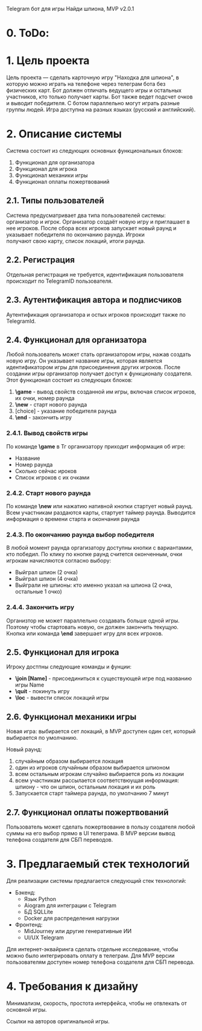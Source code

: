 Telegram бот для игры Найди шпиона, MVP v2.0.1

# 0. ToDo:


# 1. Цель проекта

Цель проекта — сделать карточную игру "Находка для шпиона", в которую можно 
играть на телефоне через телеграм бота без физических карт. Бот должен отличать
ведущего игры и остальных участников, кто только получает карты. Бот также
ведет подсчет очков и выводит победителя. С ботом параллельно могут играть разные
группы людей. Игра доступна на разных языках (русский и английский).


# 2. Описание системы

Система состоит из следующих основных функциональных блоков:

1. Функционал для организатора
2. Функционал для игрока
3. Функционал механики игры
4. Функционал оплаты пожертвований


## 2.1. Типы пользователей

Система предусматривает два типа пользователей системы: организатор и игрок.
Организатор создаёт новую игру и приглашает в нее игроков. После сбора всех игроков
запускает новый раунд и указывает победителя по окончанию раунда. Игроки  
получают свою карту, список локаций, итоги раунда.


## 2.2. Регистрация

Отдельная регистрация не требуется, идентификация пользователя происходит по TelegramID
пользователя.


## 2.3. Аутентификация автора и подписчиков

Аутентификация организатора и остых игроков происходит также по TelegramId.


## 2.4. Функционал для организатора

Любой пользователь может стать организатором игры, нажав создать новую игру. Он
указывает название игры, которая является идентификатором игры для 
присоединения других игроков.
После создании игры организатор получает доступ к функционалу создателя.
Этот функционал состоит из следующих блоков:

1. **\game** - вывод свойств созданной им игры, включая список игроков, их очки, номер раунда
2. **\new** - старт нового раунда
3. [choice] - указание победителя раунда
4. **\end** - закончить игру 


### 2.4.1. Вывод свойств игры

По команде **\game** в Тг организатору приходит информация об игре:

* Название
* Номер раунда
* Сколько сейчас ироков
* Список игроков с их очками


### 2.4.2. Старт нового раунда

По команде **\new** или нажатию нативной кнопки стартует новый раунд. Всем участникам
раздаются карты, стартует таймер раунда. Выводится информация о времени старта 
и окончания раунда


### 2.4.3. По окончанию раунда выбор победителя

В любой момент раунда оргагизатору доступны кнопки с вариантамии, кто победил. По 
клику по кнопке раунд считется оконченным, очки игрокам начисляются согласно выбору:
* Выйграл шпион (2 очка)
* Выйграл шпион (4 очка)
* Выйграли не шпионы: кто именно указал на шпиона (2 очка, остальные 1 очко)

### 2.4.4. Закончить игру

Организтор не может параллельно создавать больше одной игры. Поэтому чтобы стартовать
новую, он должен закончить текущую. Кнопка или команда **\end** завершает игру для
всех игроков.



## 2.5. Функционал для игрока

Игроку достпны следующие команды и фунции:
* **\join [Name]** - присоединиться к существующей игре под названию игры Name
* **\quit** - покинуть игру
* **\loc** - вывести список локаций игры


## 2.6. Функционал механики игры

Новая игра: выбирается сет локаций, в MVP доступен один сет, который выбирается по 
умолчанию.

Новый раунд: 
1. случайным образом выбирается локация
2. один из игроков случайным образом выбирается шпионом
3. всем остальным игрокам случайно выбирается роль из локации
4. всем участникам рассылается соответствюущая информация: шпиону - что он шпион,
   остальным локация и их роль
5. Запускается старт таймера раунда, по умолчанию 7 минут


## 2.7. Функционал оплаты пожертвований

Пользователь может сделать пожертвование в пользу создателя любой суммы на его
выбор прямо в UI телеграма. В MVP версии вывод телефона создателя для СБП переводов.


# 3. Предлагаемый стек технологий

Для реализации системы предлагается следующий стек технологий:

* Бэкенд:
    - Язык Python
    - Aiogram для интеграции с Telegram
    - БД SQLLite
    - Docker для распределения нагрузки
* Фронтенд:
    - MidJourney или другие генеративные ИИ
    - UI/UX Telegram

Для интернет-эквайринга сделать отдельне исследование, чтобы можно было 
интегрировать оплату в телеграм. Для MVP версии пользователям доступен 
номер телефона создателя для СБП перевода.


# 4. Требования к дизайну

Минимализм, скорость, простота интерфейса, чтобы не отвлекать от основной игры.

Ссылки на авторов оригинальной игры.

